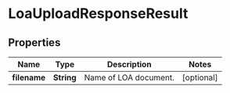 # LoaUploadResponseResult

## Properties
Name | Type | Description | Notes
------------ | ------------- | ------------- | -------------
**filename** | **String** | Name of LOA document. |  [optional]
